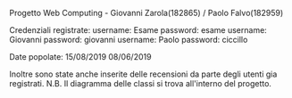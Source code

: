 Progetto Web Computing - Giovanni Zarola(182865) / Paolo Falvo(182959)

Credenziali registrate:
  username: Esame
  password: esame
  username: Giovanni
  password: giovanni
  username: Paolo
  password: ciccillo
  
Date popolate:
  15/08/2019
  08/06/2019

Inoltre sono state anche inserite delle recensioni da parte degli utenti gia registrati.
N.B. Il diagramma delle classi si trova all'interno del progetto.
